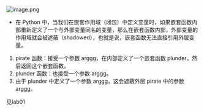![image.png](https://cdn.jsdelivr.net/gh/hoo01/image_auto/20250228110550.png)

- 在 Python 中，当我们在嵌套作用域（闭包）中定义变量时，如果嵌套函数内部重新定义了一个与外部变量同名的变量，那么在嵌套函数内部，外部变量的作用域就会被遮蔽（shadowed），也就是说，嵌套函数无法直接引用外层变量。

1. pirate 函数：接受一个参数 arggg，在内部定义了一个嵌套函数 plunder，然后返回这个嵌套函数。
2. plunder 函数：也接受一个参数 arggg。
3. 由于 plunder 中定义了一个参数 arggg，这会遮蔽外层 pirate 中的参数 arggg。

见lab01
